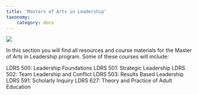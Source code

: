 ```yaml
---
title: 'Masters of Arts in Leadership'
taxonomy:
    category: docs
---
```


![](maleadership.jpg)

In this section you will find all resources and course materials for the Master of Arts in Leadership program. Some of these courses will include:

LDRS 500: Leadership Foundations
LDRS 501: Strategic Leadership
LDRS 502: Team Leadership and Conflict
LDRS 503: Results Based Leadership
LDRS 591: Scholarly Inquiry
LDRS 627: Theory and Practice of Adult Education
